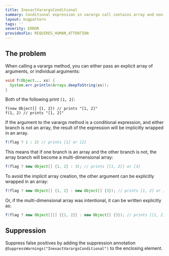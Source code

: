 ```yaml
---
title: InexactVarargsConditional
summary: Conditional expression in varargs call contains array and non-array arguments
layout: bugpattern
tags: ''
severity: ERROR
providesFix: REQUIRES_HUMAN_ATTENTION
---
```


<!--
*** AUTO-GENERATED, DO NOT MODIFY ***
To make changes, edit the @BugPattern annotation or the explanation in docs/bugpattern.
-->

## The problem
When calling a varargs method, you can either pass an explicit array of
arguments, or individual arguments:

```java
void f(Object... xs) {
  System.err.println(Arrays.deepToString(xs));
}
```

Both of the following print `[1, 2]`:

```
f(new Object[] {1, 2}) // prints "[1, 2]"
f(1, 2) // prints "[1, 2]"
```

If the argument to the varargs method is a conditional expression, and either
branch is not an array, the result of the expression will be implicitly wrapped
in an array.

```java
f(flag ? 1 : 2) // prints [1] or [2]
```

This means that if one branch is an array and the other branch is not, the array
branch will become a multi-dimensional array:

```java
f(flag ? new Object[] {1, 2} : 3); // prints [[1, 2]] or [3]
```

To avoid the implicit array creation, the other argument can be explicitly
wrapped in an array:

```java
f(flag ? new Object[] {1, 2} : new Object[] {3}); // prints [1, 2] or [3]
```

Or, if the multi-dimensional array was intentional, it can be written explicitly
as:

```java
f(flag ? new Object[][] {{1, 2}} : new Object[] {3}); // prints [[1, 2]] or [3]
```

## Suppression
Suppress false positives by adding the suppression annotation `@SuppressWarnings("InexactVarargsConditional")` to the enclosing element.
